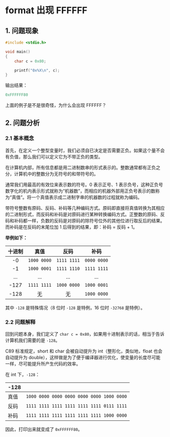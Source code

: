 # format 出现 FFFFFF

## 1. 问题现象

```c
#include <stdio.h>

void main()
{
    char c = 0x80;

    printf("0x%X\n", c);
}

```

输出结果：

```c
0xFFFFFF80
```

上面的例子是不是很奇怪，为什么会出现 FFFFFF？

## 2. 问题分析

### 2.1 基本概念

首先，在定义一个整型变量时，我们必须自已决定是否需要正负。如果这个量不会有负值，那么我们可以定义它为不带正负的类型。

在计算机内部，所有信息都是用二进制数串的形式表示的。整数通常都有正负之分，计算机中的整数分为无符号的和带符号的。

通常我们用最高的有效位来表示数的符号。0 表示正号、1 表示负号，这种正负号数字化的机内表示形式就称为“机器数”，而相应的机器外部用正负号表示的数称为“真值”。将一个真值表示成二进制字串的机器数的过程就称为编码。

带符号整数有原码、反码、补码等几种编码方式。原码即直接将真值转换为其相应的二进制形式，而反码和补码是对原码进行某种转换编码方式。正整数的原码、反码和补码都一样，负数的反码是对原码的除符号位外的其他位进行取反后的结果。而补码是在反码的末尾位加 1 后得到的结果，即：补码 = 反码 + 1。

**举例如下：**

|十进制|真值|反码|补码|
|:-:|:-:|:-:|:-:|
-0|`1000 0000`|`1111 1111`|`0000 0000`
-1|`1000 0001`|`1111 1110`|`1111 1111`
...|...|...|...
-127|`1111 1111`|`1000 0000`|`1000 0001`
-128|无|无|`1000 0000`

其中 `-128` 是特殊情况（8 位时 `-128` 是特例，16 位时 `-32768` 是特例）。

### 2.2 问题解释

回到问题本身，我们定义了 `char c = 0x80`，如果用十进制表示的话，相当于告诉计算机我们需要的是 `-128`。

C89 标准规定，short 和 char 会被自动提升为 int（整形化，类似地，float 也会自动提升为 double），这样做是为了便于编译器进行优化，使变量的长度尽可能一样，尽可能提升所产生代码的效率。

在 int 下，`-128`：

|-128||
|-|-|
|真值|`1000 0000 0000 0000 0000 0000 1000 0000`|
|反码|`1111 1111 1111 1111 1111 1111 0111 1111`|
|补码|`1111 1111 1111 1111 1111 1111 1000 0000`|

因此，打印出来就变成了 `0xFFFFFF80`。
